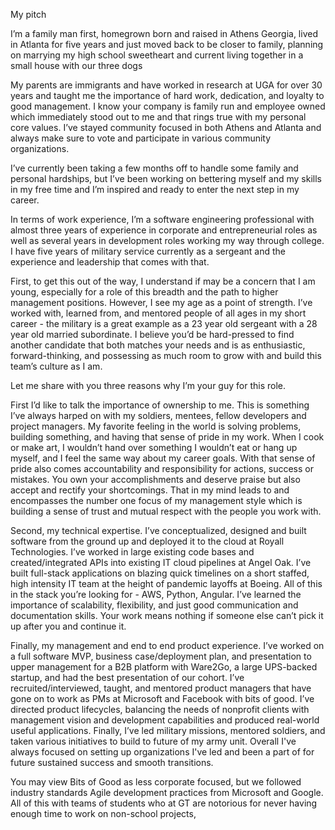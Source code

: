 My pitch

I’m a family man first, homegrown born and raised in Athens Georgia, lived in Atlanta for five years and just moved back to be closer to family, planning on marrying my high school sweetheart and current living together in a small house with our three dogs

My parents are immigrants and have worked in research at UGA for over 30 years and taught me the importance of hard work, dedication, and loyalty to good management. I know your company is family run and employee owned which immediately stood out to me and that rings true with my personal core values. I’ve stayed community focused in both Athens and Atlanta and always make sure to vote and participate in various community organizations. 

I’ve currently been taking a few months off to handle some family and personal hardships, but I’ve been working on bettering myself and my skills in my free time and I’m inspired and ready to enter the next step in my career. 

In terms of work experience, I’m a software engineering professional with almost three years of experience in corporate and entrepreneurial roles as well as several years in development roles working my way through college. I have five years of military service currently as a sergeant and the experience and leadership that comes with that. 

First, to get this out of the way, I understand if may be a concern that I am young, especially for a role of this breadth and the path to higher management positions. However, I see my age as a point of strength. I’ve worked with, learned from, and mentored people of all ages in my short career - the military is a great example as a 23 year old sergeant with a 28 year old married subordinate. I believe you’d be hard-pressed to find another candidate that both matches your needs and is as enthusiastic, forward-thinking, and possessing as much room to grow with and build this team’s culture as I am. 

Let me share with you three reasons why I’m your guy for this role. 

First I’d like to talk the importance of ownership to me. This is something I’ve always harped on with my soldiers, mentees, fellow developers and project managers. My favorite feeling in the world is solving problems, building something, and having that sense of pride in my work. When I cook or make art, I wouldn’t hand over something I wouldn’t eat or hang up myself, and I feel the same way about my career goals. With that sense of pride also comes accountability and responsibility for actions, success or mistakes. You own your accomplishments and deserve praise but also accept and rectify your shortcomings. That in my mind leads to and encompasses the number one focus of my management style which is building a sense of trust and mutual respect with the people you work with. 

Second, my technical expertise. I’ve conceptualized, designed and built software from the ground up and deployed it to the cloud at Royall Technologies. I’ve worked in large existing code bases and created/integrated APIs into existing IT cloud pipelines at Angel Oak. I’ve built full-stack applications on blazing quick timelines on a short staffed, high intensity IT team at the height of pandemic layoffs at Boeing. All of this in the stack you’re looking for - AWS, Python, Angular. I’ve learned the importance of scalability, flexibility, and just good communication and documentation skills. Your work means nothing if someone else can’t pick it up after you and continue it. 

Finally, my management and end to end product experience. I’ve worked on a full software MVP, business case/deployment plan, and presentation to upper management for a B2B platform with Ware2Go, a large UPS-backed startup, and had the best presentation of our cohort. I’ve recruited/interviewed, taught, and mentored product managers that have gone on to work as PMs at Microsoft and Facebook with bits of good. I’ve directed product lifecycles, balancing the needs of nonprofit clients with management vision and development capabilities and produced real-world useful applications. Finally, I’ve led military missions, mentored soldiers, and taken various initiatives to build to future of my army unit. Overall I've always focused on setting up organizations I've led and been a part of for future sustained success and smooth transitions.

  

  

You may view Bits of Good as less corporate focused, but we followed industry standards Agile development practices from Microsoft and Google. All of this with teams of students who at GT are notorious for never having enough time to work on non-school projects,